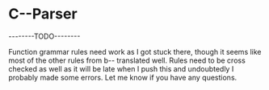 # C--Parser


--------TODO--------

Function grammar rules need work as I got stuck there, though it seems like most of the other rules 
from b-- translated well. Rules need to be cross checked as well as it will be late when I push 
this and undoubtedly I probably made some errors. Let me know if you have any questions.


